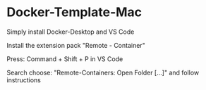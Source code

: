 # Docker-Template-Mac

Simply install Docker-Desktop and VS Code

Install the extension pack "Remote - Container"

Press: Command + Shift + P in VS Code

Search choose: "Remote-Containers: Open Folder [...]"
and follow instructions
